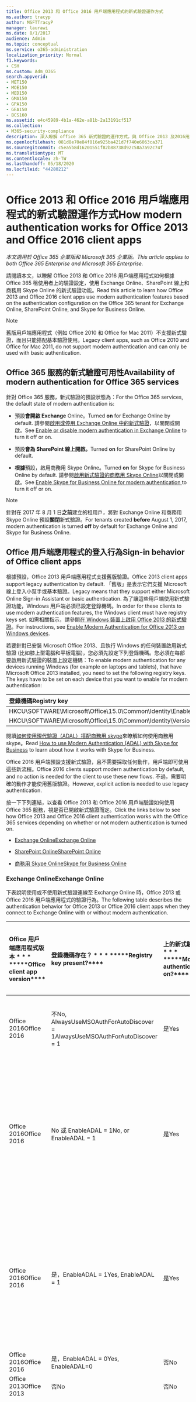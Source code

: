 ```yaml
---
title: Office 2013 和 Office 2016 用戶端應用程式的新式驗證運作方式
ms.author: tracyp
author: MSFTTracyP
manager: laurawi
ms.date: 8/1/2017
audience: Admin
ms.topic: conceptual
ms.service: o365-administration
localization_priority: Normal
f1.keywords:
- CSH
ms.custom: Adm_O365
search.appverid:
- MET150
- MOE150
- MED150
- GMA150
- GPA150
- GEA150
- BCS160
ms.assetid: e4c45989-4b1a-462e-a81b-2a13191cf517
ms.collection:
- M365-security-compliance
description: 深入瞭解 office 365 新式驗證的運作方式，與 Office 2013 及2016用戶端應用程式不同。
ms.openlocfilehash: 081d8e70e84f816e925ba421d7f740e6063ca371
ms.sourcegitcommit: c5ea5b8d16201551f82b88738d92c58a7a92c74f
ms.translationtype: MT
ms.contentlocale: zh-TW
ms.lasthandoff: 05/18/2020
ms.locfileid: "44280212"
---
```

# <a name="how-modern-authentication-works-for-office-2013-and-office-2016-client-apps"></a><span data-ttu-id="e1d62-103">Office 2013 和 Office 2016 用戶端應用程式的新式驗證運作方式</span><span class="sxs-lookup"><span data-stu-id="e1d62-103">How modern authentication works for Office 2013 and Office 2016 client apps</span></span>

<span data-ttu-id="e1d62-104">*本文適用於 Office 365 企業版和 Microsoft 365 企業版。*</span><span class="sxs-lookup"><span data-stu-id="e1d62-104">*This article applies to both Office 365 Enterprise and Microsoft 365 Enterprise.*</span></span>

<span data-ttu-id="e1d62-105">請閱讀本文，以瞭解 Office 2013 和 Office 2016 用戶端應用程式如何根據 Office 365 租使用者上的驗證設定，使用 Exchange Online、SharePoint 線上和商務用 Skype Online 的新式驗證功能。</span><span class="sxs-lookup"><span data-stu-id="e1d62-105">Read this article to learn how Office 2013 and Office 2016 client apps use modern authentication features based on the authentication configuration on the Office 365 tenant for Exchange Online, SharePoint Online, and Skype for Business Online.</span></span>

> [!NOTE]
> <span data-ttu-id="e1d62-106">舊版用戶端應用程式（例如 Office 2010 和 Office for Mac 2011）不支援新式驗證，而且只能搭配基本驗證使用。</span><span class="sxs-lookup"><span data-stu-id="e1d62-106">Legacy client apps, such as Office 2010 and Office for Mac 2011, do not support modern authentication and can only be used with basic authentication.</span></span>

## <a name="availability-of-modern-authentication-for-office-365-services"></a><span data-ttu-id="e1d62-107">Office 365 服務的新式驗證可用性</span><span class="sxs-lookup"><span data-stu-id="e1d62-107">Availability of modern authentication for Office 365 services</span></span>

<span data-ttu-id="e1d62-108">針對 Office 365 服務，新式驗證的預設狀態為：</span><span class="sxs-lookup"><span data-stu-id="e1d62-108">For the Office 365 services, the default state of modern authentication is:</span></span>
  
- <span data-ttu-id="e1d62-109">預設**會開啟 Exchange** Online。</span><span class="sxs-lookup"><span data-stu-id="e1d62-109">Turned **on** for Exchange Online by default.</span></span> <span data-ttu-id="e1d62-110">請參閱[啟用或停用 Exchange Online 中的新式驗證](https://support.office.com/article/58018196-f918-49cd-8238-56f57f38d662)，以關閉或開啟。</span><span class="sxs-lookup"><span data-stu-id="e1d62-110">See [Enable or disable modern authentication in Exchange Online](https://support.office.com/article/58018196-f918-49cd-8238-56f57f38d662) to turn it off or on.</span></span> 
    
- <span data-ttu-id="e1d62-111">預設**會為 SharePoint 線上開啟。**</span><span class="sxs-lookup"><span data-stu-id="e1d62-111">Turned **on** for SharePoint Online by default.</span></span> 
    
- <span data-ttu-id="e1d62-112">**根據**預設，啟用商務用 Skype Online。</span><span class="sxs-lookup"><span data-stu-id="e1d62-112">Turned **on** for Skype for Business Online by default.</span></span> <span data-ttu-id="e1d62-113">請參閱[啟用新式驗證的商務用 Skype Online](https://social.technet.microsoft.com/wiki/contents/articles/34339.skype-for-business-online-enable-your-tenant-for-modern-authentication.aspx)以關閉或開啟。</span><span class="sxs-lookup"><span data-stu-id="e1d62-113">See [Enable Skype for Business Online for modern authentication ](https://social.technet.microsoft.com/wiki/contents/articles/34339.skype-for-business-online-enable-your-tenant-for-modern-authentication.aspx)to turn it off or on.</span></span>

> [!NOTE]
> <span data-ttu-id="e1d62-114">針對在 2017 年 8 月 1 日**之前**建立的租用戶，將對 Exchange Online 和商務用 Skype Online 預設**關閉**新式驗證。</span><span class="sxs-lookup"><span data-stu-id="e1d62-114">For tenants created **before** August 1, 2017, modern authentication is turned **off** by default for Exchange Online and Skype for Business Online.</span></span>
    
## <a name="sign-in-behavior-of-office-client-apps"></a><span data-ttu-id="e1d62-115">Office 用戶端應用程式的登入行為</span><span class="sxs-lookup"><span data-stu-id="e1d62-115">Sign-in behavior of Office client apps</span></span>

<span data-ttu-id="e1d62-116">根據預設，Office 2013 用戶端應用程式支援舊版驗證。</span><span class="sxs-lookup"><span data-stu-id="e1d62-116">Office 2013 client apps support legacy authentication by default.</span></span> <span data-ttu-id="e1d62-117">「舊版」是表示它們支援 Microsoft 線上登入小幫手或基本驗證。</span><span class="sxs-lookup"><span data-stu-id="e1d62-117">Legacy means that they support either Microsoft Online Sign-in Assistant or basic authentication.</span></span> <span data-ttu-id="e1d62-118">為了讓這些用戶端使用新式驗證功能，Windows 用戶端必須已設定登錄機碼。</span><span class="sxs-lookup"><span data-stu-id="e1d62-118">In order for these clients to use modern authentication features, the Windows client must have registry keys set.</span></span> <span data-ttu-id="e1d62-119">如需相關指示，請參閱[在 Windows 裝置上啟用 Office 2013 的新式驗證](https://support.office.com/article/7dc1c01a-090f-4971-9677-f1b192d6c910)。</span><span class="sxs-lookup"><span data-stu-id="e1d62-119">For instructions, see [Enable Modern Authentication for Office 2013 on Windows devices](https://support.office.com/article/7dc1c01a-090f-4971-9677-f1b192d6c910).</span></span>

<span data-ttu-id="e1d62-p104">若要針對已安裝 Microsoft Office 2013、且執行 Windows 的任何裝置啟用新式驗證 (比如膝上型電腦和平板電腦)，您必須先設定下列登錄機碼。您必須在每部要啟用新式驗證的裝置上設定機碼：</span><span class="sxs-lookup"><span data-stu-id="e1d62-p104">To enable modern authentication for any devices running Windows (for example on laptops and tablets), that have Microsoft Office 2013 installed, you need to set the following registry keys. The keys have to be set on each device that you want to enable for modern authentication:</span></span>
  
|<span data-ttu-id="e1d62-122">**登錄機碼**</span><span class="sxs-lookup"><span data-stu-id="e1d62-122">**Registry key**</span></span>|<span data-ttu-id="e1d62-123">**類型**</span><span class="sxs-lookup"><span data-stu-id="e1d62-123">**Type**</span></span>|<span data-ttu-id="e1d62-124">**Value**</span><span class="sxs-lookup"><span data-stu-id="e1d62-124">**Value**</span></span> |
|:-------|:------:|--------:|
|<span data-ttu-id="e1d62-125">HKCU\SOFTWARE\Microsoft\Office\15.0\Common\Identity\EnableADAL</span><span class="sxs-lookup"><span data-stu-id="e1d62-125">HKCU\SOFTWARE\Microsoft\Office\15.0\Common\Identity\EnableADAL</span></span>  |<span data-ttu-id="e1d62-126">REG_DWORD</span><span class="sxs-lookup"><span data-stu-id="e1d62-126">REG_DWORD</span></span>  |<span data-ttu-id="e1d62-127">1 </span><span class="sxs-lookup"><span data-stu-id="e1d62-127">1</span></span>  |
|<span data-ttu-id="e1d62-128">HKCU\SOFTWARE\Microsoft\Office\15.0\Common\Identity\Version</span><span class="sxs-lookup"><span data-stu-id="e1d62-128">HKCU\SOFTWARE\Microsoft\Office\15.0\Common\Identity\Version</span></span> |<span data-ttu-id="e1d62-129">REG_DWORD</span><span class="sxs-lookup"><span data-stu-id="e1d62-129">REG_DWORD</span></span> |<span data-ttu-id="e1d62-130">1 </span><span class="sxs-lookup"><span data-stu-id="e1d62-130">1</span></span> |
  
<span data-ttu-id="e1d62-131">閱讀[如何使用現代驗證（ADAL）搭配商務用 skype](https://go.microsoft.com/fwlink/p/?LinkId=785431)來瞭解如何使用商務用 skype。</span><span class="sxs-lookup"><span data-stu-id="e1d62-131">Read [How to use Modern Authentication (ADAL) with Skype for Business](https://go.microsoft.com/fwlink/p/?LinkId=785431) to learn about how it works with Skype for Business.</span></span> 
  
<span data-ttu-id="e1d62-132">Office 2016 用戶端預設支援新式驗證，且不需要採取任何動作，用戶端即可使用這些新流程。</span><span class="sxs-lookup"><span data-stu-id="e1d62-132">Office 2016 clients support modern authentication by default, and no action is needed for the client to use these new flows.</span></span> <span data-ttu-id="e1d62-133">不過，需要明確的動作才能使用舊版驗證。</span><span class="sxs-lookup"><span data-stu-id="e1d62-133">However, explicit action is needed to use legacy authentication.</span></span>
  
<span data-ttu-id="e1d62-134">按一下下列連結，以查看 Office 2013 和 Office 2016 用戶端驗證如何使用 Office 365 服務，視是否已開啟新式驗證而定。</span><span class="sxs-lookup"><span data-stu-id="e1d62-134">Click the links below to see how Office 2013 and Office 2016 client authentication works with the Office 365 services depending on whether or not modern authentication is turned on.</span></span>
  
- [<span data-ttu-id="e1d62-135">Exchange Online</span><span class="sxs-lookup"><span data-stu-id="e1d62-135">Exchange Online</span></span>](modern-auth-for-office-2013-and-2016.md#BK_EchangeOnline)
    
- [<span data-ttu-id="e1d62-136">SharePoint Online</span><span class="sxs-lookup"><span data-stu-id="e1d62-136">SharePoint Online</span></span>](modern-auth-for-office-2013-and-2016.md#BK_SharePointOnline)
    
- [<span data-ttu-id="e1d62-137">商務用 Skype Online</span><span class="sxs-lookup"><span data-stu-id="e1d62-137">Skype for Business Online</span></span>](modern-auth-for-office-2013-and-2016.md#BK_SFBO)
    
<span data-ttu-id="e1d62-138"><a name="BK_EchangeOnline"> </a></span><span class="sxs-lookup"><span data-stu-id="e1d62-138"><a name="BK_EchangeOnline"> </a></span></span>
### <a name="exchange-online"></a><span data-ttu-id="e1d62-139">Exchange Online</span><span class="sxs-lookup"><span data-stu-id="e1d62-139">Exchange Online</span></span>

<span data-ttu-id="e1d62-140">下表說明使用或不使用新式驗證連線至 Exchange Online 時，Office 2013 或 Office 2016 用戶端應用程式的驗證行為。</span><span class="sxs-lookup"><span data-stu-id="e1d62-140">The following table describes the authentication behavior for Office 2013 or Office 2016 client apps when they connect to Exchange Online with or without modern authentication.</span></span>
  
|<span data-ttu-id="e1d62-141">Office 用戶端應用程式版本 \* \* \* \*</span><span class="sxs-lookup"><span data-stu-id="e1d62-141">\*\*\*\*Office client app version\*\*\*\*</span></span>|<span data-ttu-id="e1d62-142">登錄機碼存在？ \* \* \* \*</span><span class="sxs-lookup"><span data-stu-id="e1d62-142">\*\*\*\*Registry key present?\*\*\*\*</span></span>|<span data-ttu-id="e1d62-143">上的新式驗證？ \* \* \* \*</span><span class="sxs-lookup"><span data-stu-id="e1d62-143">\*\*\*\*Modern authentication on?\*\*\*\*</span></span>|<span data-ttu-id="e1d62-144">針對租使用者開啟的新式驗證行為驗證行為（預設值） \* \* \* \*</span><span class="sxs-lookup"><span data-stu-id="e1d62-144">\*\*\*\*Authentication behavior with modern authentication turned on for the tenant (default)\*\*\*\*</span></span>|<span data-ttu-id="e1d62-145">針對承租人的新式驗證關閉驗證行為 \* \* \* \* \* \* \* \* \*</span><span class="sxs-lookup"><span data-stu-id="e1d62-145">\*\*\*\*Authentication behavior with modern authentication turned off for the tenant\*\*\*\*</span></span>|
|:-----|:-----|:-----|:-----|:-----|
|<span data-ttu-id="e1d62-146">Office 2016</span><span class="sxs-lookup"><span data-stu-id="e1d62-146">Office 2016</span></span>  <br/> |<span data-ttu-id="e1d62-147">不</span><span class="sxs-lookup"><span data-stu-id="e1d62-147">No,</span></span> <br> <span data-ttu-id="e1d62-148">AlwaysUseMSOAuthForAutoDiscover = 1</span><span class="sxs-lookup"><span data-stu-id="e1d62-148">AlwaysUseMSOAuthForAutoDiscover = 1</span></span> <br/> |<span data-ttu-id="e1d62-149">是</span><span class="sxs-lookup"><span data-stu-id="e1d62-149">Yes</span></span>  <br/> |<span data-ttu-id="e1d62-150">在 Outlook 2010、2013或2016上強制執行新式驗證</span><span class="sxs-lookup"><span data-stu-id="e1d62-150">Forces modern authentication on Outlook 2010, 2013 or 2016</span></span> <br/> [<span data-ttu-id="e1d62-151">其他資訊</span><span class="sxs-lookup"><span data-stu-id="e1d62-151">More info</span></span>](https://support.microsoft.com/help/3126599/outlook-prompts-for-password-when-modern-authentication-is-enabled)|<span data-ttu-id="e1d62-152">強制執行 Outlook 用戶端中的新式驗證。</span><span class="sxs-lookup"><span data-stu-id="e1d62-152">Forces modern authentication within the Outlook client.</span></span><br/> |
|<span data-ttu-id="e1d62-153">Office 2016</span><span class="sxs-lookup"><span data-stu-id="e1d62-153">Office 2016</span></span>  <br/> |<span data-ttu-id="e1d62-154">No 或 EnableADAL = 1</span><span class="sxs-lookup"><span data-stu-id="e1d62-154">No, or EnableADAL = 1</span></span>  <br/> |<span data-ttu-id="e1d62-155">是</span><span class="sxs-lookup"><span data-stu-id="e1d62-155">Yes</span></span>  <br/> |<span data-ttu-id="e1d62-156">先嘗試新式驗證。</span><span class="sxs-lookup"><span data-stu-id="e1d62-156">Modern authentication is attempted first.</span></span> <span data-ttu-id="e1d62-157">如果伺服器拒絕新式驗證連接，則使用基本驗證。</span><span class="sxs-lookup"><span data-stu-id="e1d62-157">If the server refuses a modern authentication connection, then basic authentication is used.</span></span> <span data-ttu-id="e1d62-158">當租使用者未啟用時，伺服器會拒絕新式驗證。</span><span class="sxs-lookup"><span data-stu-id="e1d62-158">Server refuses modern authentication when the tenant is not enabled.</span></span>  <br/> |<span data-ttu-id="e1d62-159">先嘗試新式驗證。</span><span class="sxs-lookup"><span data-stu-id="e1d62-159">Modern authentication is attempted first.</span></span> <span data-ttu-id="e1d62-160">如果伺服器拒絕新式驗證連接，則使用基本驗證。</span><span class="sxs-lookup"><span data-stu-id="e1d62-160">If the server refuses a modern authentication connection, then basic authentication is used.</span></span> <span data-ttu-id="e1d62-161">當租使用者未啟用時，伺服器會拒絕新式驗證。</span><span class="sxs-lookup"><span data-stu-id="e1d62-161">Server refuses modern authentication when the tenant is not enabled.</span></span>  <br/> |
|<span data-ttu-id="e1d62-162">Office 2016</span><span class="sxs-lookup"><span data-stu-id="e1d62-162">Office 2016</span></span>  <br/> |<span data-ttu-id="e1d62-163">是，EnableADAL = 1</span><span class="sxs-lookup"><span data-stu-id="e1d62-163">Yes, EnableADAL = 1</span></span>  <br/> |<span data-ttu-id="e1d62-164">是</span><span class="sxs-lookup"><span data-stu-id="e1d62-164">Yes</span></span>  <br/> |<span data-ttu-id="e1d62-165">先嘗試新式驗證。</span><span class="sxs-lookup"><span data-stu-id="e1d62-165">Modern authentication is attempted first.</span></span> <span data-ttu-id="e1d62-166">如果伺服器拒絕新式驗證連接，則使用基本驗證。</span><span class="sxs-lookup"><span data-stu-id="e1d62-166">If the server refuses a modern authentication connection, then basic authentication is used.</span></span> <span data-ttu-id="e1d62-167">當租使用者未啟用時，伺服器會拒絕新式驗證。</span><span class="sxs-lookup"><span data-stu-id="e1d62-167">Server refuses modern authentication when the tenant is not enabled.</span></span>  <br/> |<span data-ttu-id="e1d62-168">先嘗試新式驗證。</span><span class="sxs-lookup"><span data-stu-id="e1d62-168">Modern authentication is attempted first.</span></span> <span data-ttu-id="e1d62-169">如果伺服器拒絕新式驗證連接，則使用基本驗證。</span><span class="sxs-lookup"><span data-stu-id="e1d62-169">If the server refuses a modern authentication connection, then basic authentication is used.</span></span> <span data-ttu-id="e1d62-170">當租使用者未啟用時，伺服器會拒絕新式驗證。</span><span class="sxs-lookup"><span data-stu-id="e1d62-170">Server refuses modern authentication when the tenant is not enabled.</span></span>  <br/> |
|<span data-ttu-id="e1d62-171">Office 2016</span><span class="sxs-lookup"><span data-stu-id="e1d62-171">Office 2016</span></span>  <br/> |<span data-ttu-id="e1d62-172">是，EnableADAL = 0</span><span class="sxs-lookup"><span data-stu-id="e1d62-172">Yes, EnableADAL=0</span></span>  <br/> |<span data-ttu-id="e1d62-173">否</span><span class="sxs-lookup"><span data-stu-id="e1d62-173">No</span></span>  <br/> |<span data-ttu-id="e1d62-174">基本驗證</span><span class="sxs-lookup"><span data-stu-id="e1d62-174">Basic authentication</span></span>  <br/> |<span data-ttu-id="e1d62-175">基本驗證</span><span class="sxs-lookup"><span data-stu-id="e1d62-175">Basic authentication</span></span>  <br/> |
|<span data-ttu-id="e1d62-176">Office 2013</span><span class="sxs-lookup"><span data-stu-id="e1d62-176">Office 2013</span></span>  <br/> |<span data-ttu-id="e1d62-177">否</span><span class="sxs-lookup"><span data-stu-id="e1d62-177">No</span></span>  <br/> |<span data-ttu-id="e1d62-178">否</span><span class="sxs-lookup"><span data-stu-id="e1d62-178">No</span></span>  <br/> |<span data-ttu-id="e1d62-179">基本驗證</span><span class="sxs-lookup"><span data-stu-id="e1d62-179">Basic authentication</span></span>  <br/> |<span data-ttu-id="e1d62-180">基本驗證</span><span class="sxs-lookup"><span data-stu-id="e1d62-180">Basic authentication</span></span>  <br/> |
|<span data-ttu-id="e1d62-181">Office 2013</span><span class="sxs-lookup"><span data-stu-id="e1d62-181">Office 2013</span></span>  <br/> |<span data-ttu-id="e1d62-182">是，EnableADAL = 1</span><span class="sxs-lookup"><span data-stu-id="e1d62-182">Yes, EnableADAL = 1</span></span>  <br/> |<span data-ttu-id="e1d62-183">是</span><span class="sxs-lookup"><span data-stu-id="e1d62-183">Yes</span></span>  <br/> |<span data-ttu-id="e1d62-184">先嘗試新式驗證。</span><span class="sxs-lookup"><span data-stu-id="e1d62-184">Modern authentication is attempted first.</span></span> <span data-ttu-id="e1d62-185">如果伺服器拒絕新式驗證連接，則使用基本驗證。</span><span class="sxs-lookup"><span data-stu-id="e1d62-185">If the server refuses a modern authentication connection, then basic authentication is used.</span></span> <span data-ttu-id="e1d62-186">當租使用者未啟用時，伺服器會拒絕新式驗證。</span><span class="sxs-lookup"><span data-stu-id="e1d62-186">Server refuses modern authentication when the tenant is not enabled.</span></span>  <br/> |<span data-ttu-id="e1d62-187">先嘗試新式驗證。</span><span class="sxs-lookup"><span data-stu-id="e1d62-187">Modern authentication is attempted first.</span></span> <span data-ttu-id="e1d62-188">如果伺服器拒絕新式驗證連接，則使用基本驗證。</span><span class="sxs-lookup"><span data-stu-id="e1d62-188">If the server refuses a modern authentication connection, then basic authentication is used.</span></span> <span data-ttu-id="e1d62-189">當租使用者未啟用時，伺服器會拒絕新式驗證。</span><span class="sxs-lookup"><span data-stu-id="e1d62-189">Server refuses modern authentication when the tenant is not enabled.</span></span>  <br/> |
   
<span data-ttu-id="e1d62-190"><a name="BK_SharePointOnline"> </a></span><span class="sxs-lookup"><span data-stu-id="e1d62-190"><a name="BK_SharePointOnline"> </a></span></span>
### <a name="sharepoint-online"></a><span data-ttu-id="e1d62-191">SharePoint Online</span><span class="sxs-lookup"><span data-stu-id="e1d62-191">SharePoint Online</span></span>

<span data-ttu-id="e1d62-192">下表說明當您使用或不具備新式驗證連線至 SharePoint 線上時，Office 2013 或 Office 2016 用戶端應用程式的驗證行為。</span><span class="sxs-lookup"><span data-stu-id="e1d62-192">The following table describes the authentication behavior for Office 2013 or Office 2016 client apps when they connect to SharePoint Online with or without modern authentication.</span></span>
  
|<span data-ttu-id="e1d62-193">Office 用戶端應用程式版本 \* \* \* \*</span><span class="sxs-lookup"><span data-stu-id="e1d62-193">\*\*\*\*Office client app version\*\*\*\*</span></span>|<span data-ttu-id="e1d62-194">登錄機碼存在？ \* \* \* \*</span><span class="sxs-lookup"><span data-stu-id="e1d62-194">\*\*\*\*Registry key present?\*\*\*\*</span></span>|<span data-ttu-id="e1d62-195">上的新式驗證？ \* \* \* \*</span><span class="sxs-lookup"><span data-stu-id="e1d62-195">\*\*\*\*Modern authentication on?\*\*\*\*</span></span>|<span data-ttu-id="e1d62-196">針對租使用者開啟的新式驗證行為驗證行為（預設值） \* \* \* \*</span><span class="sxs-lookup"><span data-stu-id="e1d62-196">\*\*\*\*Authentication behavior with modern authentication turned on for the tenant (default)\*\*\*\*</span></span>|<span data-ttu-id="e1d62-197">針對承租人的新式驗證關閉驗證行為 \* \* \* \* \* \* \* \* \*</span><span class="sxs-lookup"><span data-stu-id="e1d62-197">\*\*\*\*Authentication behavior with modern authentication turned off for the tenant\*\*\*\*</span></span>|
|:-----|:-----|:-----|:-----|:-----|
|<span data-ttu-id="e1d62-198">Office 2016</span><span class="sxs-lookup"><span data-stu-id="e1d62-198">Office 2016</span></span>  <br/> |<span data-ttu-id="e1d62-199">No 或 EnableADAL = 1</span><span class="sxs-lookup"><span data-stu-id="e1d62-199">No, or EnableADAL = 1</span></span>  <br/> |<span data-ttu-id="e1d62-200">是</span><span class="sxs-lookup"><span data-stu-id="e1d62-200">Yes</span></span>  <br/> |<span data-ttu-id="e1d62-201">僅限新式驗證。</span><span class="sxs-lookup"><span data-stu-id="e1d62-201">Modern authentication only.</span></span>  <br/> |<span data-ttu-id="e1d62-202">連接失敗。</span><span class="sxs-lookup"><span data-stu-id="e1d62-202">Failure to connect.</span></span>  <br/> |
|<span data-ttu-id="e1d62-203">Office 2016</span><span class="sxs-lookup"><span data-stu-id="e1d62-203">Office 2016</span></span>  <br/> |<span data-ttu-id="e1d62-204">是，EnableADAL = 1</span><span class="sxs-lookup"><span data-stu-id="e1d62-204">Yes, EnableADAL = 1</span></span>  <br/> |<span data-ttu-id="e1d62-205">是</span><span class="sxs-lookup"><span data-stu-id="e1d62-205">Yes</span></span>  <br/> |<span data-ttu-id="e1d62-206">僅限新式驗證。</span><span class="sxs-lookup"><span data-stu-id="e1d62-206">Modern authentication only.</span></span>  <br/> |<span data-ttu-id="e1d62-207">連接失敗。</span><span class="sxs-lookup"><span data-stu-id="e1d62-207">Failure to connect.</span></span>  <br/> |
|<span data-ttu-id="e1d62-208">Office 2016</span><span class="sxs-lookup"><span data-stu-id="e1d62-208">Office 2016</span></span>  <br/> |<span data-ttu-id="e1d62-209">是，EnableADAL = 0</span><span class="sxs-lookup"><span data-stu-id="e1d62-209">Yes, EnableADAL = 0</span></span>  <br/> |<span data-ttu-id="e1d62-210">否</span><span class="sxs-lookup"><span data-stu-id="e1d62-210">No</span></span>  <br/> |<span data-ttu-id="e1d62-211">僅限 Microsoft Online 登入助理。</span><span class="sxs-lookup"><span data-stu-id="e1d62-211">Microsoft Online Sign-in Assistant only.</span></span>  <br/> |<span data-ttu-id="e1d62-212">僅限 Microsoft Online 登入助理。</span><span class="sxs-lookup"><span data-stu-id="e1d62-212">Microsoft Online Sign-in Assistant only.</span></span>  <br/> |
|<span data-ttu-id="e1d62-213">Office 2013</span><span class="sxs-lookup"><span data-stu-id="e1d62-213">Office 2013</span></span>  <br/> |<span data-ttu-id="e1d62-214">否</span><span class="sxs-lookup"><span data-stu-id="e1d62-214">No</span></span>  <br/> |<span data-ttu-id="e1d62-215">否</span><span class="sxs-lookup"><span data-stu-id="e1d62-215">No</span></span>  <br/> |<span data-ttu-id="e1d62-216">僅限 Microsoft Online 登入助理。</span><span class="sxs-lookup"><span data-stu-id="e1d62-216">Microsoft Online Sign-in Assistant only.</span></span>  <br/> |<span data-ttu-id="e1d62-217">僅限 Microsoft Online 登入助理。</span><span class="sxs-lookup"><span data-stu-id="e1d62-217">Microsoft Online Sign-in Assistant only.</span></span>  <br/> |
|<span data-ttu-id="e1d62-218">Office 2013</span><span class="sxs-lookup"><span data-stu-id="e1d62-218">Office 2013</span></span>  <br/> |<span data-ttu-id="e1d62-219">是，EnableADAL = 1</span><span class="sxs-lookup"><span data-stu-id="e1d62-219">Yes, EnableADAL = 1</span></span>  <br/> |<span data-ttu-id="e1d62-220">是</span><span class="sxs-lookup"><span data-stu-id="e1d62-220">Yes</span></span>  <br/> |<span data-ttu-id="e1d62-221">僅限新式驗證。</span><span class="sxs-lookup"><span data-stu-id="e1d62-221">Modern authentication only.</span></span>  <br/> |<span data-ttu-id="e1d62-222">連接失敗。</span><span class="sxs-lookup"><span data-stu-id="e1d62-222">Failure to connect.</span></span>  <br/> |
   
### <a name="skype-for-business-online"></a><span data-ttu-id="e1d62-223">商務用 Skype Online</span><span class="sxs-lookup"><span data-stu-id="e1d62-223">Skype for Business Online</span></span>
<span data-ttu-id="e1d62-224"><a name="BK_SFBO"> </a></span><span class="sxs-lookup"><span data-stu-id="e1d62-224"><a name="BK_SFBO"> </a></span></span>

<span data-ttu-id="e1d62-225">下表說明使用或不含新式驗證連線至商務用 Skype Online 時，Office 2013 或 Office 2016 用戶端應用程式的驗證行為。</span><span class="sxs-lookup"><span data-stu-id="e1d62-225">The following table describes the authentication behavior for Office 2013 or Office 2016 client apps when they connect to Skype for Business Online with or without modern authentication.</span></span>
  
|<span data-ttu-id="e1d62-226">Office 用戶端應用程式版本 \* \* \* \*</span><span class="sxs-lookup"><span data-stu-id="e1d62-226">\*\*\*\*Office client app version\*\*\*\*</span></span>|<span data-ttu-id="e1d62-227">登錄機碼存在？ \* \* \* \*</span><span class="sxs-lookup"><span data-stu-id="e1d62-227">\*\*\*\*Registry key present?\*\*\*\*</span></span>|<span data-ttu-id="e1d62-228">上的新式驗證？ \* \* \* \*</span><span class="sxs-lookup"><span data-stu-id="e1d62-228">\*\*\*\*Modern authentication on?\*\*\*\*</span></span>|<span data-ttu-id="e1d62-229">針對租使用者開啟的新式驗證行為驗證行為 \* \* \* \* \*</span><span class="sxs-lookup"><span data-stu-id="e1d62-229">\*\*\*\*Authentication behavior with modern authentication turned on for the tenant\*\*\*\*</span></span>|<span data-ttu-id="e1d62-230">已針對租使用者關閉的新式驗證行為驗證行為（預設值） \* \* \* \*</span><span class="sxs-lookup"><span data-stu-id="e1d62-230">\*\*\*\*Authentication behavior with modern authentication turned off for the tenant (default)\*\*\*\*</span></span>|
|:-----|:-----|:-----|:-----|:-----|
|<span data-ttu-id="e1d62-231">Office 2016</span><span class="sxs-lookup"><span data-stu-id="e1d62-231">Office 2016</span></span>  <br/> |<span data-ttu-id="e1d62-232">No 或 EnableADAL = 1</span><span class="sxs-lookup"><span data-stu-id="e1d62-232">No, or EnableADAL = 1</span></span>  <br/> |<span data-ttu-id="e1d62-233">是</span><span class="sxs-lookup"><span data-stu-id="e1d62-233">Yes</span></span>  <br/> |<span data-ttu-id="e1d62-234">先嘗試新式驗證。</span><span class="sxs-lookup"><span data-stu-id="e1d62-234">Modern authentication is attempted first.</span></span> <span data-ttu-id="e1d62-235">如果伺服器拒絕新式驗證連線，則會使用 Microsoft 線上登入 Assistant。</span><span class="sxs-lookup"><span data-stu-id="e1d62-235">If the server refuses a modern authentication connection, then Microsoft Online Sign-in Assistant is used.</span></span> <span data-ttu-id="e1d62-236">當未啟用商務用 Skype Online 承租人時，伺服器會拒絕新式驗證。</span><span class="sxs-lookup"><span data-stu-id="e1d62-236">Server refuses modern authentication when Skype for Business Online tenants are not enabled.</span></span>  <br/> |<span data-ttu-id="e1d62-237">先嘗試新式驗證。</span><span class="sxs-lookup"><span data-stu-id="e1d62-237">Modern authentication is attempted first.</span></span> <span data-ttu-id="e1d62-238">如果伺服器拒絕新式驗證連線，則會使用 Microsoft 線上登入 Assistant。</span><span class="sxs-lookup"><span data-stu-id="e1d62-238">If the server refuses a modern authentication connection, then Microsoft Online Sign-in Assistant is used.</span></span> <span data-ttu-id="e1d62-239">當未啟用商務用 Skype Online 承租人時，伺服器會拒絕新式驗證。</span><span class="sxs-lookup"><span data-stu-id="e1d62-239">Server refuses modern authentication when Skype for Business Online tenants are not enabled.</span></span>  <br/> |
|<span data-ttu-id="e1d62-240">Office 2016</span><span class="sxs-lookup"><span data-stu-id="e1d62-240">Office 2016</span></span>  <br/> |<span data-ttu-id="e1d62-241">是，EnableADAL = 1</span><span class="sxs-lookup"><span data-stu-id="e1d62-241">Yes, EnableADAL = 1</span></span>  <br/> |<span data-ttu-id="e1d62-242">是</span><span class="sxs-lookup"><span data-stu-id="e1d62-242">Yes</span></span>  <br/> |<span data-ttu-id="e1d62-243">先嘗試新式驗證。</span><span class="sxs-lookup"><span data-stu-id="e1d62-243">Modern authentication is attempted first.</span></span> <span data-ttu-id="e1d62-244">如果伺服器拒絕新式驗證連線，則會使用 Microsoft 線上登入 Assistant。</span><span class="sxs-lookup"><span data-stu-id="e1d62-244">If the server refuses a modern authentication connection, then Microsoft Online Sign-in Assistant is used.</span></span> <span data-ttu-id="e1d62-245">當未啟用商務用 Skype Online 承租人時，伺服器會拒絕新式驗證。</span><span class="sxs-lookup"><span data-stu-id="e1d62-245">Server refuses modern authentication when Skype for Business Online tenants are not enabled.</span></span>  <br/> |<span data-ttu-id="e1d62-246">先嘗試新式驗證。</span><span class="sxs-lookup"><span data-stu-id="e1d62-246">Modern authentication is attempted first.</span></span> <span data-ttu-id="e1d62-247">如果伺服器拒絕新式驗證連線，則會使用 Microsoft 線上登入 Assistant。</span><span class="sxs-lookup"><span data-stu-id="e1d62-247">If the server refuses a modern authentication connection, then Microsoft Online Sign-in Assistant is used.</span></span> <span data-ttu-id="e1d62-248">當未啟用商務用 Skype Online 承租人時，伺服器會拒絕新式驗證。</span><span class="sxs-lookup"><span data-stu-id="e1d62-248">Server refuses modern authentication when Skype for Business Online tenants are not enabled.</span></span>  <br/> |
|<span data-ttu-id="e1d62-249">Office 2016</span><span class="sxs-lookup"><span data-stu-id="e1d62-249">Office 2016</span></span>  <br/> |<span data-ttu-id="e1d62-250">是，EnableADAL = 0</span><span class="sxs-lookup"><span data-stu-id="e1d62-250">Yes, EnableADAL = 0</span></span>  <br/> |<span data-ttu-id="e1d62-251">否</span><span class="sxs-lookup"><span data-stu-id="e1d62-251">No</span></span>  <br/> |<span data-ttu-id="e1d62-252">僅限 Microsoft Online 登入助理。</span><span class="sxs-lookup"><span data-stu-id="e1d62-252">Microsoft Online Sign-in Assistant only.</span></span>  <br/> |<span data-ttu-id="e1d62-253">僅限 Microsoft Online 登入助理。</span><span class="sxs-lookup"><span data-stu-id="e1d62-253">Microsoft Online Sign-in Assistant only.</span></span>  <br/> |
|<span data-ttu-id="e1d62-254">Office 2013</span><span class="sxs-lookup"><span data-stu-id="e1d62-254">Office 2013</span></span>  <br/> |<span data-ttu-id="e1d62-255">否</span><span class="sxs-lookup"><span data-stu-id="e1d62-255">No</span></span>  <br/> |<span data-ttu-id="e1d62-256">否</span><span class="sxs-lookup"><span data-stu-id="e1d62-256">No</span></span>  <br/> |<span data-ttu-id="e1d62-257">僅限 Microsoft Online 登入助理。</span><span class="sxs-lookup"><span data-stu-id="e1d62-257">Microsoft Online Sign-in Assistant only.</span></span>  <br/> |<span data-ttu-id="e1d62-258">僅限 Microsoft Online 登入助理。</span><span class="sxs-lookup"><span data-stu-id="e1d62-258">Microsoft Online Sign-in Assistant only.</span></span>  <br/> |
|<span data-ttu-id="e1d62-259">Office 2013</span><span class="sxs-lookup"><span data-stu-id="e1d62-259">Office 2013</span></span>  <br/> |<span data-ttu-id="e1d62-260">是，EnableADAL = 1</span><span class="sxs-lookup"><span data-stu-id="e1d62-260">Yes, EnableADAL = 1</span></span>  <br/> |<span data-ttu-id="e1d62-261">是</span><span class="sxs-lookup"><span data-stu-id="e1d62-261">Yes</span></span>  <br/> |<span data-ttu-id="e1d62-262">先嘗試新式驗證。</span><span class="sxs-lookup"><span data-stu-id="e1d62-262">Modern authentication is attempted first.</span></span> <span data-ttu-id="e1d62-263">如果伺服器拒絕新式驗證連線，則會使用 Microsoft 線上登入 Assistant。</span><span class="sxs-lookup"><span data-stu-id="e1d62-263">If the server refuses a modern authentication connection, then Microsoft Online Sign-in Assistant is used.</span></span> <span data-ttu-id="e1d62-264">當未啟用商務用 Skype Online 承租人時，伺服器會拒絕新式驗證。</span><span class="sxs-lookup"><span data-stu-id="e1d62-264">Server refuses modern authentication when Skype for Business Online tenants are not enabled.</span></span>  <br/> |<span data-ttu-id="e1d62-265">僅限 Microsoft Online 登入助理。</span><span class="sxs-lookup"><span data-stu-id="e1d62-265">Microsoft Online Sign-in Assistant only.</span></span>  <br/> |
   
## <a name="see-also"></a><span data-ttu-id="e1d62-266">另請參閱</span><span class="sxs-lookup"><span data-stu-id="e1d62-266">See also</span></span>

[<span data-ttu-id="e1d62-267">為 Windows 裝置上的 Office 2013 啟用新式驗證</span><span class="sxs-lookup"><span data-stu-id="e1d62-267">Enable Modern Authentication for Office 2013 on Windows devices</span></span>](https://support.office.com/article/enable-modern-authentication-for-office-2013-on-windows-devices-7dc1c01a-090f-4971-9677-f1b192d6c910)

[<span data-ttu-id="e1d62-268">規劃 Office 365 部署的多重要素驗證（適用于 Office 365 系統管理員）</span><span class="sxs-lookup"><span data-stu-id="e1d62-268">Plan for multi-factor authentication for Office 365 Deployments (for Office 365 administrators)</span></span>](https://support.office.com/article/plan-for-multi-factor-authentication-for-office-365-deployments-043807b2-21db-4d5c-b430-c8a6dee0e6ba)

[<span data-ttu-id="e1d62-269">以雙步驟驗證登入 Office 365 （適用于使用者）</span><span class="sxs-lookup"><span data-stu-id="e1d62-269">Sign in to Office 365 with 2-step verification (for end users)</span></span>](https://support.office.com/article/sign-in-to-office-365-with-2-step-verification-2b856342-170a-438e-9a4f-3c092394d3cb)

[<span data-ttu-id="e1d62-270">Microsoft 365 企業版概觀</span><span class="sxs-lookup"><span data-stu-id="e1d62-270">Microsoft 365 Enterprise overview</span></span>](https://docs.microsoft.com/microsoft-365/enterprise/microsoft-365-overview)
